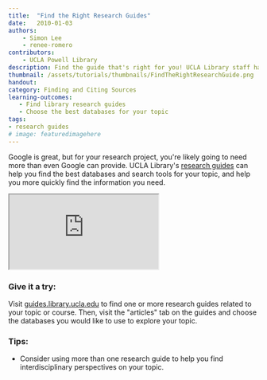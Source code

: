 ```yaml
---
title:  "Find the Right Research Guides"
date:   2010-01-03
authors: 
    - Simon Lee
    - renee-romero
contributors: 
    - UCLA Powell Library
description: Find the guide that's right for you! UCLA Library staff have put together hundreds of guides for hundreds of subjects, courses, and special topics.
thumbnail: /assets/tutorials/thumbnails/FindTheRightResearchGuide.png
handout: 
category: Finding and Citing Sources
learning-outcomes: 
   - Find library research guides 
   - Choose the best databases for your topic
tags:
- research guides
# image: featuredimagehere
---
```


<p>Google is great, but for your research project, you're likely going to need more than even Google can provide. UCLA Library's <a href="http://guides.library.ucla.edu" target="_blank">research guides</a> can help you find the best databases and search tools for your topic, and help you more quickly find the information you need.</p>

<div class="embed-responsive embed-responsive-16by9">
    <iframe class="embed-responsive-item" src="https://www.youtube.com/embed/ilaW2DQekGA" allowfullscreen></iframe>
    </div>

<h3 class="mt-4">Give it a try:</h3>

<p>Visit <a href="http://guides.library.ucla.edu" target="_blank">guides.library.ucla.edu</a> to find one or more research guides related to your topic or course. Then, visit the "articles" tab on the guides and choose the databases you would like to use to explore your topic.</p>

### Tips:

<ul>
    <li>Consider using more than one research guide to help you find interdisciplinary perspectives on your topic.</li>
</ul>

